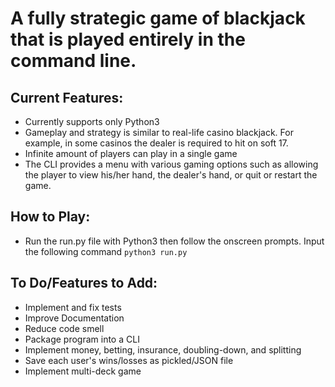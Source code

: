 A fully strategic game of blackjack that is played entirely in the command line.
===

Current Features:
---
- Currently supports only Python3
- Gameplay and strategy is similar to real-life casino blackjack. For example, in some casinos the dealer is required to hit on soft 17.
- Infinite amount of players can play in a single game
- The CLI provides a menu with various gaming options such as allowing the player to view his/her hand, the dealer's hand, or quit or restart the game.

How to Play:
---
- Run the run.py file with Python3 then follow the onscreen prompts. Input the following command `python3 run.py`

To Do/Features to Add:
---
- Implement and fix tests
- Improve Documentation
- Reduce code smell
- Package program into a CLI
- Implement money, betting, insurance, doubling-down, and splitting
- Save each user's wins/losses as pickled/JSON file
- Implement multi-deck game

